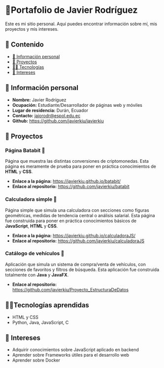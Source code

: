 # 📒Portafolio de Javier Rodríguez
Este es mi sitio personal. Aquí puedes encontrar información sobre mí, mis
proyectos y mis intereses.
## 🔎 Contenido
* [ 📇 Información personal](#información-personal)
* [ 🚀 Proyectos](#proyectos)
* [ 👨‍💻 Tecnologías](#tecnologias)
* [ 🎯 Intereses](#intereses)

## 📇 Información personal <a name="información-personal"></a>
* **Nombre:** Javier Rodríguez
* **Ocupación:** Estudiante/Desarrollador de páginas web y móviles
* **Lugar de residencia:** Durán, Ecuador
* **Contacto:** jajorodr@espol.edu.ec
* **Github:** https://github.com/javierkiu/javierkiu

## 🚀 Proyectos<a name="proyectos"></a>
### Página Batabit 🥔
Página que muestra las distintas conversiones de criptomonedas. Esta página es meramente de prueba para poner en práctica conocimientos de **HTML** y **CSS**.  
* **Enlace a la página:** https://javierkiu.github.io/batabit/
* **Enlace al repositorio:** https://github.com/javierkiu/batabit
### Calculadora simple 📱
Página simple que simula una calculadora con secciones como figuras geométricas, medidas de tendencia central o análisis salarial. 
Esta página fue construida para poner en práctica conocimientos básicos de **JavaScript**, **HTML** y **CSS**.
* **Enlace a la página:**  https://javierkiu.github.io/calculadoraJS/
* **Enlace al repositorio:** https://github.com/javierkiu/calculadoraJS
### Catálogo de vehículos 🚗
Aplicación que simula un sistema de compra/venta de vehículos, con secciones de favoritos y filtros de búsqueda. Esta aplicación fue construida totalmente con **Java** y **JavaFX**.
* **Enlace al repositorio:** https://github.com/javierkiu/Proyecto_EstructuraDeDatos

## 👨‍💻Tecnologías aprendidas<a name="tecnologias"></a>
* HTML y CSS
* Python, Java, JavaScript, C
  

## 🎯 Intereses<a name="intereses"></a>
* Adquirir conocimientos sobre JavaScript aplicado en backend
* Aprender sobre Frameworks útiles para el desarrollo web
* Aprender sobre Docker

